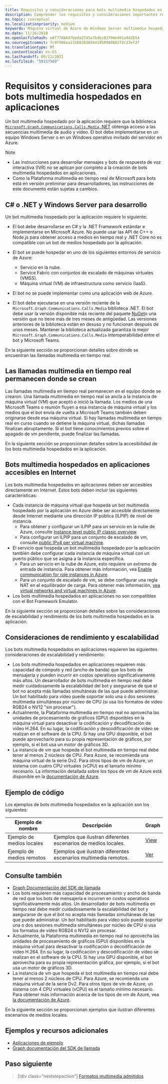 ```yaml
---
title: Requisitos y consideraciones para bots multimedia hospedados en aplicaciones
description: Comprender los requisitos y consideraciones importantes relacionados con la creación de bots multimedia hospedados en aplicaciones para Microsoft Teams.
ms.topic: conceptual
ms.localizationpriority: medium
keywords: Máquina virtual de Azure de Windows Server multimedia hospedada por la aplicación
ms.date: 11/16/2018
ms.openlocfilehash: e8f776b647beda2745a7bdbc03794e491a942b54
ms.sourcegitcommit: fc9f906ea1316028d85b41959980b81f2c23ef2f
ms.translationtype: MT
ms.contentlocale: es-ES
ms.lasthandoff: 09/12/2021
ms.locfileid: "59157569"
---
```

# <a name="requirements-and-considerations-for-application-hosted-media-bots"></a>Requisitos y consideraciones para bots multimedia hospedados en aplicaciones

Un bot multimedia hospedado por la aplicación requiere que la biblioteca [ `Microsoft.Graph.Communications.Calls.Media` .NET](https://www.nuget.org/packages/Microsoft.Graph.Communications.Calls.Media/) obtenga acceso a las secuencias multimedia de audio y vídeo. El bot debe implementarse en un equipo Windows Server o en un Windows operativo invitado del servidor en Azure.

> [!NOTE]
> * Las instrucciones para desarrollar mensajes y bots de respuesta de voz interactiva (IVR) no se aplican por completo a la creación de bots multimedia hospedados en aplicaciones.
> * Como la Plataforma multimedia en tiempo real de Microsoft para bots está en versión preliminar para desarrolladores, las instrucciones de este documento están sujetas a cambios.

## <a name="c-or-net-and-windows-server-for-development"></a>C# o .NET y Windows Server para desarrollo

Un bot multimedia hospedado por la aplicación requiere lo siguiente:

- El bot debe desarrollarse en C# y la .NET Framework estándar e implementarse en Microsoft Azure. No puede usar las API de C++ o Node.js para obtener acceso a medios en tiempo real y .NET Core no es compatible con un bot de medios hospedado por la aplicación.

- El bot se puede hospedar en uno de los siguientes entornos de servicio de Azure:
    - Servicio en la nube.
    - Service Fabric con conjuntos de escalado de máquinas virtuales (VMSS).
    - Máquina virtual (VM) de infraestructura como servicio (IaaS).  
  
- El bot no se puede implementar como una aplicación web de Azure.

- El bot debe ejecutarse en una versión reciente de la `Microsoft.Graph.Communications.Calls.Media` biblioteca .NET. El bot debe usar la versión disponible más reciente del paquete [NuGet](https://www.nuget.org/packages/Microsoft.Graph.Communications.Calls.Media/)o una versión que no tiene más de tres meses de antigüedad. Las versiones anteriores de la biblioteca están en desuso y no funcionan después de unos meses. Mantener la biblioteca actualizada garantiza la mejor `Microsoft.Graph.Communications.Calls.Media` interoperabilidad entre el bot y Microsoft Teams.

En la siguiente sección se proporcionan detalles sobre dónde se encuentran las llamadas multimedia en tiempo real.

## <a name="real-time-media-calls-stay-where-they-are-created"></a>Las llamadas multimedia en tiempo real permanecen donde se crean

Las llamadas multimedia en tiempo real permanecen en el equipo donde se crearon. Una llamada multimedia en tiempo real se ancla a la instancia de máquina virtual (VM) que aceptó o inició la llamada. Los medios de una Microsoft Teams o reunión fluyen a esa instancia de máquina virtual y los medios que el bot envía de vuelta a Microsoft Teams también deben originarse desde esa máquina virtual. Si hay llamadas multimedia en tiempo real en curso cuando se detiene la máquina virtual, dichas llamadas finalizan abruptamente. Si el bot tiene conocimientos previos sobre el apagado de vm pendiente, puede finalizar las llamadas.

En la siguiente sección se proporcionan detalles sobre la accesibilidad de los bots multimedia hospedados en la aplicación.

## <a name="application-hosted-media-bots-accessible-on-the-internet"></a>Bots multimedia hospedados en aplicaciones accesibles en Internet

Los bots multimedia hospedados en aplicaciones deben ser accesibles directamente en Internet. Estos bots deben incluir las siguientes características:

- Cada instancia de máquina virtual que hospeda un bot multimedia hospedado por la aplicación en Azure debe ser accesible directamente desde Internet mediante una dirección IP pública (ILPIP) de nivel de instancia.
    - Para obtener y configurar un ILPIP para un servicio en la nube de Azure, consulte [Instance level public IP classic overview](/azure/virtual-network/virtual-networks-instance-level-public-ip).
    - Para configurar un ILPIP para un conjunto de escalado de vm, consulte [public IPv4 per virtual machine](/azure/virtual-machine-scale-sets/virtual-machine-scale-sets-networking#public-ipv4-per-virtual-machine).
- El servicio que hospeda un bot multimedia hospedado por la aplicación también debe configurar cada instancia de máquina virtual con un puerto público que se asigna a la instancia específica.
    - Para un servicio en la nube de Azure, esto requiere un extremo de entrada de instancia. Para obtener más información, vea [Enable communication for role instances in Azure](/azure/cloud-services/cloud-services-enable-communication-role-instances).
    - Para un conjunto de escalado de vm, se debe configurar una regla NAT en el equilibrador de carga. Para obtener más información, [vea virtual networks and virtual machines in Azure](/azure/virtual-machines/windows/network-overview).
- Los bots multimedia hospedados en aplicaciones no son compatibles con el Bot Framework Emulator.

En la siguiente sección se proporcionan detalles sobre las consideraciones de escalabilidad y rendimiento de los bots multimedia hospedados en la aplicación.

## <a name="scalability-and-performance-considerations"></a>Consideraciones de rendimiento y escalabilidad

Los bots multimedia hospedados en aplicaciones requieren las siguientes consideraciones de escalabilidad y rendimiento:
- Los bots multimedia hospedados en aplicaciones requieren más capacidad de cómputo y red (ancho de banda) que los bots de mensajería y pueden incurrir en costos operativos significativamente más altos. Un desarrollador de bots multimedia en tiempo real debe medir cuidadosamente la escalabilidad del bot y asegurarse de que el bot no acepta más llamadas simultáneas de las que puede administrar. Un bot habilitado para vídeo puede soportar solo una o dos sesiones multimedia simultáneas por núcleo de CPU (si usa los formatos de vídeo RGB24 o NV12 "sin procesar").
- Actualmente, la Plataforma multimedia en tiempo real no aprovecha las unidades de procesamiento de gráficos (GPU) disponibles en la máquina virtual para desactivar la codificación y decodificación de vídeo H.264. En su lugar, la codificación y descodificación de vídeo se realizan en el software de la CPU. Si hay una GPU disponible, el bot puede aprovecharlo para su propia representación de gráficos, por ejemplo, si el bot usa un motor de gráficos 3D.
- La instancia de vm que hospeda el bot multimedia en tiempo real debe tener al menos 2 núcleos de CPU. Para Azure, se recomienda una máquina virtual de la serie Dv2. Para otros tipos de vm de Azure, un sistema con cuatro CPU virtuales (vCPU) es el tamaño mínimo necesario. La información detallada sobre los tipos de vm de Azure está disponible en la [documentación de Azure](/azure/virtual-machines/windows/sizes-general). 

## <a name="code-sample"></a>Ejemplo de código

Los ejemplos de bots multimedia hospedados en la aplicación son los siguientes:

| **Ejemplo de nombre** | **Descripción** | **Graph** |
|------------|-------------|-----------|
| Ejemplo de medios locales | Ejemplos que ilustran diferentes escenarios de medios locales. | [View](https://github.com/microsoftgraph/microsoft-graph-comms-samples/tree/master/Samples/V1.0Samples/LocalMediaSamples) |
| Ejemplo de medios remotos | Ejemplos que ilustran diferentes escenarios multimedia remotos. | [Ver](https://github.com/microsoftgraph/microsoft-graph-comms-samples/tree/master/Samples/V1.0Samples/RemoteMediaSamples) |

## <a name="see-also"></a>Consulte también

- [Graph Documentación del SDK de llamada](https://microsoftgraph.github.io/microsoft-graph-comms-samples/docs/)
- Los bots requieren más capacidad de procesamiento y ancho de banda de red que los bots de mensajería e incurren en costos operativos significativamente más altos. Un desarrollador de bots multimedia en tiempo real debe medir cuidadosamente la escalabilidad del bot y asegurarse de que el bot no acepta más llamadas simultáneas de las que puede administrar. Un bot habilitado para vídeo solo puede soportar una o dos sesiones multimedia simultáneas por núcleo de CPU si usa los formatos de vídeo RGB24 o NV12 sin procesar.
- Actualmente, la Plataforma multimedia en tiempo real no aprovecha las unidades de procesamiento de gráficos (GPU) disponibles en la máquina virtual para desactivar la codificación o decodificación de vídeo H.264. En su lugar, la codificación y descodificación de vídeo se realizan en el software de la CPU. Si hay una GPU disponible, el bot aprovecha para su propia representación gráfica, por ejemplo, si el bot usa un motor de gráficos 3D.
- La instancia de vm que hospeda el bot multimedia en tiempo real debe tener al menos 2 núcleos de CPU. Para Azure, se recomienda una máquina virtual de la serie Dv2. Para otros tipos de vm de Azure, un sistema con 4 CPU virtuales (vCPU) es el tamaño mínimo necesario. Para obtener más información acerca de los tipos de vm de Azure, vea [la documentación de Azure](/azure/virtual-machines/windows/sizes-general).

En la siguiente sección se proporcionan ejemplos que ilustran diferentes escenarios de medios locales.

## <a name="samples-and-additional-resources"></a>Ejemplos y recursos adicionales

- [Aplicaciones de ejemplo](https://github.com/microsoftgraph/microsoft-graph-comms-samples/tree/master/Samples/V1.0Samples/LocalMediaSamples)
- [Graph documentación del SDK de llamada](https://microsoftgraph.github.io/microsoft-graph-comms-samples/docs/)

## <a name="next-step"></a>Paso siguiente

> [!div class="nextstepaction"]
> [Formatos multimedia admitidos](~/resources/media-formats.md)
